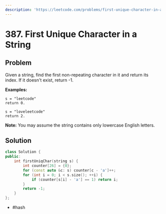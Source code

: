 ```yaml
---
description: 'https://leetcode.com/problems/first-unique-character-in-a-string/'
---
```


# 387. First Unique Character in a String

## Problem

Given a string, find the first non-repeating character in it and return its index. If it doesn't exist, return -1.

**Examples:**

```text
s = "leetcode"
return 0.

s = "loveleetcode"
return 2.
```

**Note:** You may assume the string contains only lowercase English letters.

## Solution

```cpp
class Solution {
public:
    int firstUniqChar(string s) {
        int counter[26] = {0};
        for (const auto &c: s) counter[c - 'a']++;
        for (int i = 0; i < s.size(); ++i) {
            if (counter[s[i] - 'a'] == 1) return i;
        }
        return -1;
    }
};
```

* \#hash


